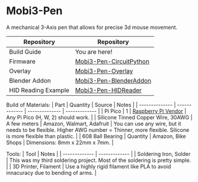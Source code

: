 # Mobi3-Pen
A mechanical 3-Axis pen that allows for precise 3d mouse movement. 

| Repository     | Repository    |
| -------------- | ------------- |
| Build Guide    | You are here! |
| Firmware       | [Mobi3-Pen-CircuitPython](https://github.com/twu425/Mobi3-Pen-CircuitPython)  |
| Overlay        | [Mobi3-Pen-Overlay](https://github.com/twu425/Mobi3-Pen-Overlay)  |
| Blender Addon  | [Mobi3-Pen-BlenderAddon](https://github.com/twu425/Mobi3-Pen-BlenderAddon)  |
| HID Reading Example  | [Mobi3-Pen-HIDReader](https://github.com/twu425/Mobi3-Pen-HIDReader)  |

Build of Materials:
| Part  | Quantity | Source | Notes |
| -------------- | ------------- | -------------- | ------------- |
| Pi Pico | 1 | [Raspberry Pi Vendor](https://www.raspberrypi.com/products/raspberry-pi-pico) | Any Pi Pico (H, W, 2) should work. |
| Silicone Tinned Copper Wire, 30AWG | A few meters | Amazon, Walmart, Adafruit | You can use any wire, but it needs to be flexible. Higher AWG number = Thinner, more flexible. Silicone is more flexible than plastic. |
| 608 Ball Bearing | Quantity | Amazon, Bike Shops | Dimensions: 8mm x 22mm x 7mm. |

Tools:
| Tool | Notes |
| ------------- | ------------- |
| Soldering Iron, Solder | This was my third soldering project. Most of the soldering is pretty simple. |
| 3D Printer, Filament | Use a highly rigid filament like PLA to avoid innacuracy due to bending of arms. |


